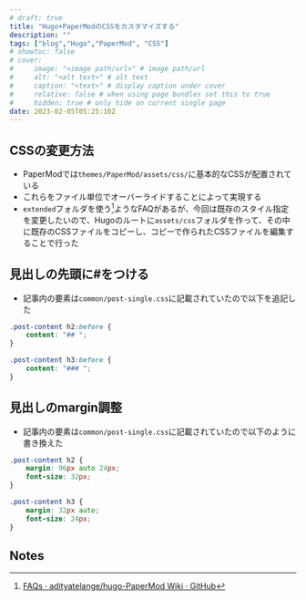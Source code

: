 ```yaml
---
# draft: true
title: "Hugo+PaperModのCSSをカスタマイズする"
description: ""
tags: ["blog","Hugo","PaperMod", "CSS"]
# showtoc: false
# cover:
#     image: "<image path/url>" # image path/url
#     alt: "<alt text>" # alt text
#     caption: "<text>" # display caption under cover
#     relative: false # when using page bundles set this to true
#     hidden: true # only hide on current single page
date: 2023-02-05T05:25:10Z
---
```


## CSSの変更方法

* PaperModでは`themes/PaperMod/assets/css/`に基本的なCSSが配置されている
* これらをファイル単位でオーバーライドすることによって実現する
* `extended`フォルダを使う[^1]ようなFAQがあるが、今回は既存のスタイル指定を変更したいので、Hugoのルートに`assets/css`フォルダを作って、その中に既存のCSSファイルをコピーし、コピーで作られたCSSファイルを編集することで行った


## 見出しの先頭に#をつける

* 記事内の要素は`common/post-single.css`に記載されていたので以下を追記した

```css
.post-content h2:before {
    content: "## ";
}

.post-content h3:before {
    content: "### ";
}
```


## 見出しのmargin調整

* 記事内の要素は`common/post-single.css`に記載されていたので以下のように書き換えた

```css
.post-content h2 {
    margin: 96px auto 24px;
    font-size: 32px;
}

.post-content h3 {
    margin: 32px auto;
    font-size: 24px;
}
```




<!-- Footnotes themselves at the bottom. -->
## Notes

[^1]:

     [FAQs · adityatelange/hugo-PaperMod Wiki · GitHub](https://github.com/adityatelange/hugo-PaperMod/wiki/FAQs#bundling-custom-css-with-themes-assets)
